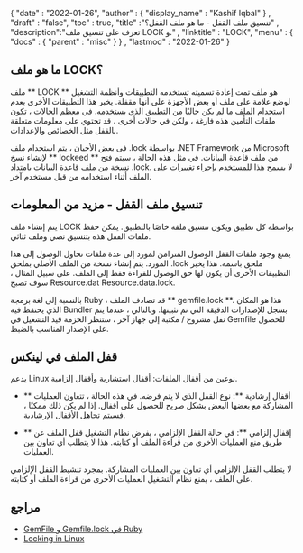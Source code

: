 {
  "date" : "2022-01-26",
  "author" : {
    "display_name" : "Kashif Iqbal"
} ,
  "draft" : "false",
  "toc" : true,
  "title" :"تنسيق ملف القفل - ما هو ملف القفل؟" ,
  "description":"تعرف على تنسيق ملف LOCK و." ,
  "linktitle" : "LOCK",
  "menu" : {
    "docs" : {
      "parent" : "misc"
}
} ,
  "lastmod" : "2022-01-26"
}

## ما هو ملف LOCK؟

ملف ** LOCK ** هو ملف تمت إعادة تسميته تستخدمه التطبيقات وأنظمة التشغيل لوضع علامة على ملف أو بعض الأجهزة على أنها مقفلة. يخبر هذا التطبيقات الأخرى بعدم استخدام الملف ما لم يكن خاليًا من التطبيق الذي يستخدمه. في معظم الحالات ، تكون ملفات التأمين هذه فارغة ، ولكن في حالات أخرى ، قد تحتوي على معلومات متعلقة بالقفل مثل الخصائص والإعدادات.

في بعض الأحيان ، يتم استخدام ملف .lock بواسطة .NET Framework من Microsoft لإنشاء نسخ ** lockeed ** من ملف قاعدة البيانات. في مثل هذه الحالة ، سيتم فتح نسخة من ملف قاعدة البيانات بامتداد .lock. لا يسمح هذا للمستخدم بإجراء تغييرات على الملف أثناء استخدامه من قبل مستخدم آخر.

## تنسيق ملف القفل - مزيد من المعلومات

يتم إنشاء ملف LOCK بواسطة كل تطبيق ويكون تنسيق ملفه خاصًا بالتطبيق. يمكن حفظ ملفات القفل هذه بتنسيق نصي وملف ثنائي.

يمنع وجود ملفات القفل الوصول المتزامن لمورد إلى عدة ملفات تحاول الوصول إلى هذا المورد. يتم إنشاء نسخة من الملف الأصلي بملحق .lock ملحق باسمه. هذا يخبر التطبيقات الأخرى أن يكون لها حق الوصول للقراءة فقط إلى الملف. على سبيل المثال ، سوف تصبح Resource.dat Resource.data.lock.

بالنسبة إلى لغة برمجة Ruby ، قد تصادف الملف ** gemfile.lock **. هذا هو المكان الذي يحتفظ فيه Bundler بسجل للإصدارات الدقيقة التي تم تثبيتها. وبالتالي ، عندما يتم نقل مشروع / مكتبة إلى جهاز آخر ، ستنظر الحزمة قيد التشغيل في Gemfile للحصول على الإصدار المناسب بالضبط.

## قفل الملف في لينكس

يدعم Linux نوعين من أقفال الملفات: أقفال استشارية وأقفال إلزامية.

* ** أقفال إرشادية **: نوع القفل الذي لا يتم فرضه. في هذه الحالة ، تتعاون العمليات المشاركة مع بعضها البعض بشكل صريح للحصول على أقفال. إذا لم يكن ذلك ممكنًا ، فسيتم تجاهل الأقفال الإرشادية.

* ** إقفال إلزامي **: في حالة القفل الإلزامي ، يفرض نظام التشغيل قفل الملف عن طريق منع العمليات الأخرى من قراءة الملف أو كتابته. هذا لا يتطلب أي تعاون بين العمليات.

لا يتطلب القفل الإلزامي أي تعاون بين العمليات المشاركة. بمجرد تنشيط القفل الإلزامي على الملف ، يمنع نظام التشغيل العمليات الأخرى من قراءة الملف أو كتابته.

## مراجع

* [GemFile و Gemfile.lock في Ruby](https://medium.com/never-hop-on-the-bandwagon/gemfile-and-gemfile-lock-in-ruby-65adc918b856)
* [Locking in Linux](https://www.baeldung.com/linux/file-locking#:~:text=File٪20locking٪20is٪20a٪20mechanism،very٪20dangerous٪20command٪20in٪20Linux.)

